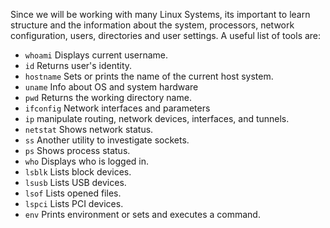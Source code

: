 Since we will be working with many Linux Systems, its important to learn structure and the information about the system, processors, network configuration, users, directories and user settings. A useful list of tools are:

- `whoami`  Displays current username.  
- `id`  Returns user's identity.  
- `hostname`  Sets or prints the name of the current host system.  
- `uname`  Info about OS and system hardware
- `pwd`  Returns the working directory name.  
- `ifconfig`  Network interfaces and parameters 
- `ip`  manipulate routing, network devices, interfaces, and tunnels.  
- `netstat`  Shows network status.  
- `ss`  Another utility to investigate sockets.  
- `ps`  Shows process status.
- `who`  Displays who is logged in.  
- `lsblk`  Lists block devices.  
- `lsusb`  Lists USB devices.  
- `lsof`  Lists opened files.  
- `lspci`  Lists PCI devices.  
- `env`  Prints environment or sets and executes a command.  



